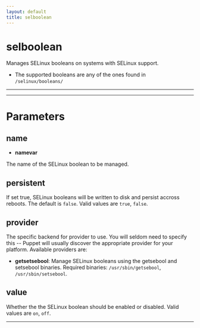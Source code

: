 ```yaml
---
layout: default
title: selboolean
---
```


selboolean
==========

Manages SELinux booleans on systems with SELinux support.

* The supported booleans are any of the ones found in `/selinux/booleans/`

* * *

* * *

Parameters
==========

## name

-   **namevar**

The name of the SELinux boolean to be managed.

## persistent

If set true, SELinux booleans will be written to disk and persist
accross reboots. The default is `false`. Valid values are `true`,
`false`.

## provider

The specific backend for provider to use. You will seldom need to
specify this -- Puppet will usually discover the appropriate
provider for your platform. Available providers are:

-   **getsetsebool**: Manage SELinux booleans using the getsebool
    and setsebool binaries. Required binaries: `/usr/sbin/getsebool`,
    `/usr/sbin/setsebool`.

## value

Whether the the SELinux boolean should be enabled or disabled.
Valid values are `on`, `off`.


* * * * *

